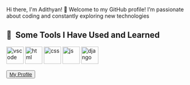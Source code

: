Hi there, I'm Adithyan! 👋
Welcome to my GitHub profile! I’m passionate about coding and constantly exploring new technologies

<h2> 🚀 &nbsp;Some Tools I Have Used and Learned</h2>
<p align="left">
<img src="https://cdn.jsdelivr.net/gh/devicons/devicon/icons/vscode/vscode-original.svg" alt="vscode" width="45" height="45"/>

 <img src="https://cdn.jsdelivr.net/gh/devicons/devicon@latest/icons/html5/html5-plain-wordmark.svg" alt="html" width="45" height="45" />
 
 <img src="https://cdn.jsdelivr.net/gh/devicons/devicon@latest/icons/css3/css3-original-wordmark.svg" alt="css" width="45" height="45" />
 
 <img src="https://cdn.jsdelivr.net/gh/devicons/devicon@latest/icons/javascript/javascript-plain.svg" alt="js" width="45" height="45" />
 <img src="https://cdn.jsdelivr.net/gh/devicons/devicon@latest/icons/django/django-plain-wordmark.svg" alt="django" width="45" height="45" />
          
          
                          
  


                  
</p>
 <button><a  href="https://new-portfolio-seven-alpha-66.vercel.app/" target="_blank">My Profile</a></button>
